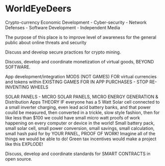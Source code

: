 # WorldEyeDeers
Crypto-currency Economic Development - Cyber-security - Network Defenses - Software Development - Independent Media

The purpose of this place is to improve level of awareness for the general public about online threats and security

Discuss and develop secure practices for crypto mining.

Discuss, develop and coordinate monetization of virtual goods, BEYOND SOFTWARE.

App development/integration MODS (NOT GAMES)
FOR virtual currencies and tokens within EXISTING GAMES FOR IN APP PURCHASES - STOP RE-INVENTING WHEELS

SOLAR PANELS - MICRO SOLAR PANELS, MICRO ENERGY GENERATION & Distribution Apps
   THEORY
     IF everyone has a 5 Watt Solar cell connected to a small inverter charging, even lead acid battery banks, and that
     power couild be measured, then converted in a trickle, slow style fashion, then for like less than $100 we could 
     have small micro watt proofs of work happening on every computer or device in the world!
     Small battery pack, small solar cell, small power conversion, small savings, small calculation, small hash paid for by          YOUR PANEL, PROOF OF WORK! Imagine all of the things we would be able to do!
     Green tax incentives would make a project like this EXPLODE!
  
Discuss, develop and coordinate standards for SMART CONTRACTS in open source.


